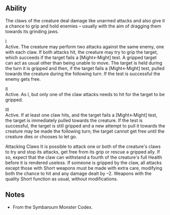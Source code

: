 ## Ability
The claws of the creature deal damage like unarmed attacks and also give it a chance to grip and hold enemies – usually with the aim of dragging them towards its grinding jaws.

I<br>Active. The creature may perform two attacks against the same enemy, one with each claw. If both attacks hit, the creature may try to grip the target, which succeeds if the target fails a \[Might←Might\] test. A gripped target can act as usual other than being unable to move. The target is held during the turn it is gripped and then, if the target fails a \[Might←Might\] test, pulled towards the creature during the following turn. If the test is successful the enemy gets free.

II<br>Active. As I, but only one of the claw attacks needs to hit for the target to be gripped.

III<br>Active. If at least one claw hits, and the target fails a \[Might←Might\] test, the target is immediately pulled towards the creature. If the test is successful, the target is still gripped and a new attempt to pull it towards the creature may be made the following turn; the target cannot get free until the creature dies or chooses to let go.

Attacking Claws It is possible to attack one or both of the creature's claws to try and stop its attacks, get free from its grip or rescue a gripped ally. If so, expect that the claw can withstand a fourth of the creature's full Health before it is rendered useless. If someone is gripped by the claw, all attacks except those with Short weapons must be made with extra care, modifying both the chance to hit and any damage dealt by –2. Weapons with the quality Short function as usual, without modifications.
## Notes
* From the Symbaroum Monster Codex.